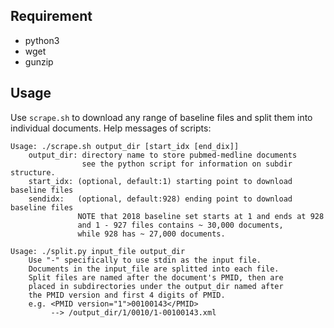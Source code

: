 ## Requirement

* python3
* wget
* gunzip

## Usage
Use `scrape.sh` to download any range of baseline files and split them into individual documents. 
Help messages of scripts: 

```
Usage: ./scrape.sh output_dir [start_idx [end_dix]]
    output_dir: directory name to store pubmed-medline documents
                see the python script for information on subdir structure.
    start_idx: (optional, default:1) starting point to download baseline files
    sendidx:   (optional, default:928) ending point to download baseline files
               NOTE that 2018 baseline set starts at 1 and ends at 928
               and 1 - 927 files contains ~ 30,000 documents,
               while 928 has ~ 27,000 documents.
```

``` 
Usage: ./split.py input_file output_dir
    Use "-" specifically to use stdin as the input file.
    Documents in the input_file are splitted into each file.
    Split files are named after the document's PMID, then are
    placed in subdirectories under the output_dir named after
    the PMID version and first 4 digits of PMID.
    e.g. <PMID version="1">00100143</PMID>
         --> /output_dir/1/0010/1-00100143.xml
```
